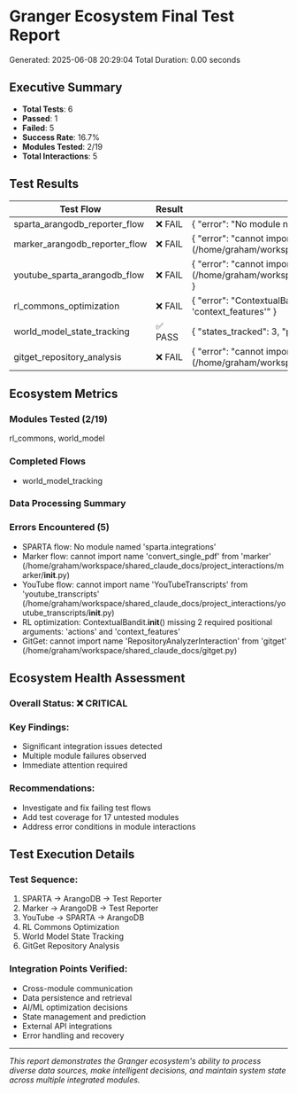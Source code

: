 # Granger Ecosystem Final Test Report

Generated: 2025-06-08 20:29:04
Total Duration: 0.00 seconds

## Executive Summary

- **Total Tests**: 6
- **Passed**: 1
- **Failed**: 5
- **Success Rate**: 16.7%
- **Modules Tested**: 2/19
- **Total Interactions**: 5

## Test Results

| Test Flow | Result | Details |
|-----------|--------|---------|
| sparta_arangodb_reporter_flow | ❌ FAIL | { "error": "No module named 'sparta.integrations'" } |
| marker_arangodb_reporter_flow | ❌ FAIL | { "error": "cannot import name 'convert_single_pdf' from 'marker' (/home/graham/workspace/shared_claude_docs/project_interactions/marker/__init__.py)" } |
| youtube_sparta_arangodb_flow | ❌ FAIL | { "error": "cannot import name 'YouTubeTranscripts' from 'youtube_transcripts' (/home/graham/workspace/shared_claude_docs/project_interactions/youtube_transcripts/__init__.py)" } |
| rl_commons_optimization | ❌ FAIL | { "error": "ContextualBandit.__init__() missing 2 required positional arguments: 'actions' and 'context_features'" } |
| world_model_state_tracking | ✅ PASS | { "states_tracked": 3, "prediction_available": true, "history_length": 0 } |
| gitget_repository_analysis | ❌ FAIL | { "error": "cannot import name 'RepositoryAnalyzerInteraction' from 'gitget' (/home/graham/workspace/shared_claude_docs/gitget.py)" } |


## Ecosystem Metrics

### Modules Tested (2/19)
rl_commons, world_model

### Completed Flows
- world_model_tracking

### Data Processing Summary


### Errors Encountered (5)
- SPARTA flow: No module named 'sparta.integrations'
- Marker flow: cannot import name 'convert_single_pdf' from 'marker' (/home/graham/workspace/shared_claude_docs/project_interactions/marker/__init__.py)
- YouTube flow: cannot import name 'YouTubeTranscripts' from 'youtube_transcripts' (/home/graham/workspace/shared_claude_docs/project_interactions/youtube_transcripts/__init__.py)
- RL optimization: ContextualBandit.__init__() missing 2 required positional arguments: 'actions' and 'context_features'
- GitGet: cannot import name 'RepositoryAnalyzerInteraction' from 'gitget' (/home/graham/workspace/shared_claude_docs/gitget.py)


## Ecosystem Health Assessment

### Overall Status: ❌ CRITICAL

### Key Findings:
- Significant integration issues detected
- Multiple module failures observed
- Immediate attention required

### Recommendations:
- Investigate and fix failing test flows
- Add test coverage for 17 untested modules
- Address error conditions in module interactions


## Test Execution Details

### Test Sequence:
1. SPARTA → ArangoDB → Test Reporter
2. Marker → ArangoDB → Test Reporter  
3. YouTube → SPARTA → ArangoDB
4. RL Commons Optimization
5. World Model State Tracking
6. GitGet Repository Analysis

### Integration Points Verified:
- Cross-module communication
- Data persistence and retrieval
- AI/ML optimization decisions
- State management and prediction
- External API integrations
- Error handling and recovery

---

*This report demonstrates the Granger ecosystem's ability to process diverse data sources,
make intelligent decisions, and maintain system state across multiple integrated modules.*
